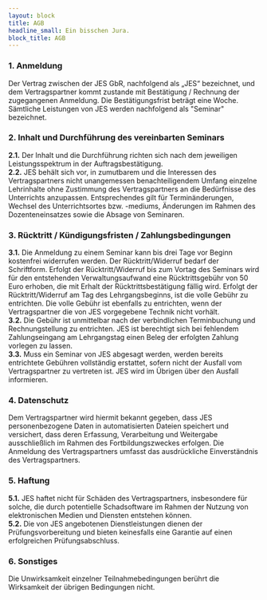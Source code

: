 ```yaml
---
layout: block
title: AGB
headline_small: Ein bisschen Jura.
block_title: AGB
---
```


### 1. Anmeldung

Der Vertrag zwischen der JES GbR, nachfolgend als „JES“ bezeichnet, und dem Vertragspartner kommt zustande mit Bestätigung / Rechnung der
zugegangenen Anmeldung. Die Bestätigungsfrist beträgt eine Woche. Sämtliche Leistungen von JES werden nachfolgend als "Seminar" bezeichnet.

### 2. Inhalt und Durchführung des vereinbarten Seminars

**2.1.** Der Inhalt und die Durchführung richten sich nach dem jeweiligen Leistungsspektrum in der Auftragsbestätigung.<br>
**2.2.** JES behält sich vor, in zumutbarem und die Interessen des Vertragspartners nicht unangemessen benachteiligendem Umfang einzelne Lehrinhalte ohne Zustimmung des Vertragspartners an die Bedürfnisse des Unterrichts anzupassen. Entsprechendes gilt für Terminänderungen, Wechsel des Unterrichtsortes bzw. -mediums, Änderungen im Rahmen des Dozenteneinsatzes sowie die Absage von Seminaren.

### 3. Rücktritt / Kündigungsfristen / Zahlungsbedingungen

**3.1.** Die Anmeldung zu einem Seminar kann bis drei Tage vor Beginn kostenfrei widerrufen werden. Der Rücktritt/Widerruf bedarf der Schriftform. Erfolgt der Rücktritt/Widerruf bis zum Vortag des Seminars wird für den entstehenden Verwaltungsaufwand eine Rücktrittsgebühr von 50 Euro erhoben, die mit Erhalt der Rücktrittsbestätigung fällig wird. Erfolgt der Rücktritt/Widerruf am Tag des Lehrgangsbeginns, ist die volle Gebühr zu entrichten. Die volle Gebühr ist ebenfalls zu entrichten, wenn der Vertragspartner die von JES vorgegebene Technik nicht vorhält.<br>
**3.2.** Die Gebühr ist unmittelbar nach der verbindlichen Terminbuchung und Rechnungstellung zu entrichten. JES ist berechtigt sich bei fehlendem Zahlungseingang am Lehrgangstag einen Beleg der erfolgten Zahlung vorlegen zu lassen.<br>
**3.3.** Muss ein Seminar von JES abgesagt werden, werden bereits entrichtete Gebühren vollständig erstattet, sofern nicht der Ausfall vom Vertragspartner zu vertreten ist. JES wird im Übrigen über den Ausfall informieren.

### 4. Datenschutz

Dem Vertragspartner wird hiermit bekannt gegeben, dass JES personenbezogene Daten in automatisierten Dateien speichert und versichert, dass deren Erfassung, Verarbeitung und Weitergabe ausschließlich im Rahmen des Fortbildungszweckes erfolgen. Die Anmeldung des Vertragspartners umfasst das ausdrückliche Einverständnis des Vertragspartners.

### 5. Haftung

**5.1.** JES haftet nicht für Schäden des Vertragspartners, insbesondere für solche, die durch potentielle Schadsoftware im Rahmen der Nutzung von elektronischen Medien und Diensten entstehen können.<br>
**5.2.** Die von JES angebotenen Dienstleistungen dienen der Prüfungsvorbereitung und bieten keinesfalls eine Garantie auf einen erfolgreichen Prüfungsabschluss.

### 6. Sonstiges

Die Unwirksamkeit einzelner Teilnahmebedingungen berührt die Wirksamkeit der übrigen Bedingungen nicht.
